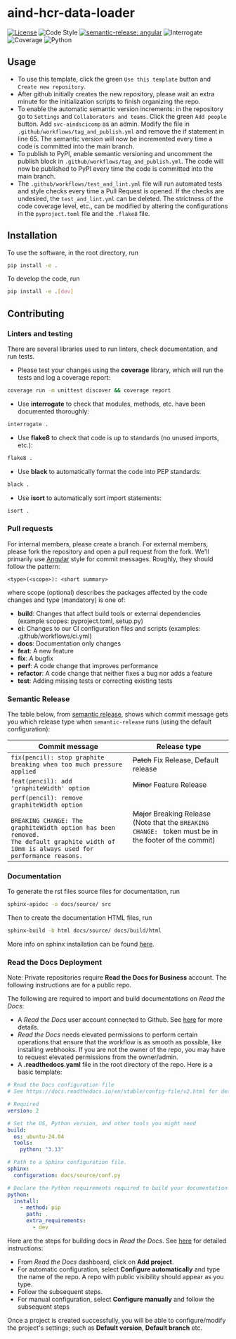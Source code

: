 # aind-hcr-data-loader

[![License](https://img.shields.io/badge/license-MIT-brightgreen)](LICENSE)
![Code Style](https://img.shields.io/badge/code%20style-black-black)
[![semantic-release: angular](https://img.shields.io/badge/semantic--release-angular-e10079?logo=semantic-release)](https://github.com/semantic-release/semantic-release)
![Interrogate](https://img.shields.io/badge/interrogate-100.0%25-brightgreen)
![Coverage](https://img.shields.io/badge/coverage-100%25-brightgreen?logo=codecov)
![Python](https://img.shields.io/badge/python->=3.10-blue?logo=python)



## Usage
 - To use this template, click the green `Use this template` button and `Create new repository`.
 - After github initially creates the new repository, please wait an extra minute for the initialization scripts to finish organizing the repo.
 - To enable the automatic semantic version increments: in the repository go to `Settings` and `Collaborators and teams`. Click the green `Add people` button. Add `svc-aindscicomp` as an admin. Modify the file in `.github/workflows/tag_and_publish.yml` and remove the if statement in line 65. The semantic version will now be incremented every time a code is committed into the main branch.
 - To publish to PyPI, enable semantic versioning and uncomment the publish block in `.github/workflows/tag_and_publish.yml`. The code will now be published to PyPI every time the code is committed into the main branch.
 - The `.github/workflows/test_and_lint.yml` file will run automated tests and style checks every time a Pull Request is opened. If the checks are undesired, the `test_and_lint.yml` can be deleted. The strictness of the code coverage level, etc., can be modified by altering the configurations in the `pyproject.toml` file and the `.flake8` file.

## Installation
To use the software, in the root directory, run
```bash
pip install -e .
```

To develop the code, run
```bash
pip install -e .[dev]
```

## Contributing

### Linters and testing

There are several libraries used to run linters, check documentation, and run tests.

- Please test your changes using the **coverage** library, which will run the tests and log a coverage report:

```bash
coverage run -m unittest discover && coverage report
```

- Use **interrogate** to check that modules, methods, etc. have been documented thoroughly:

```bash
interrogate .
```

- Use **flake8** to check that code is up to standards (no unused imports, etc.):
```bash
flake8 .
```

- Use **black** to automatically format the code into PEP standards:
```bash
black .
```

- Use **isort** to automatically sort import statements:
```bash
isort .
```

### Pull requests

For internal members, please create a branch. For external members, please fork the repository and open a pull request from the fork. We'll primarily use [Angular](https://github.com/angular/angular/blob/main/CONTRIBUTING.md#commit) style for commit messages. Roughly, they should follow the pattern:
```text
<type>(<scope>): <short summary>
```

where scope (optional) describes the packages affected by the code changes and type (mandatory) is one of:

- **build**: Changes that affect build tools or external dependencies (example scopes: pyproject.toml, setup.py)
- **ci**: Changes to our CI configuration files and scripts (examples: .github/workflows/ci.yml)
- **docs**: Documentation only changes
- **feat**: A new feature
- **fix**: A bugfix
- **perf**: A code change that improves performance
- **refactor**: A code change that neither fixes a bug nor adds a feature
- **test**: Adding missing tests or correcting existing tests

### Semantic Release

The table below, from [semantic release](https://github.com/semantic-release/semantic-release), shows which commit message gets you which release type when `semantic-release` runs (using the default configuration):

| Commit message                                                                                                                                                                                   | Release type                                                                                                    |
| ------------------------------------------------------------------------------------------------------------------------------------------------------------------------------------------------ | --------------------------------------------------------------------------------------------------------------- |
| `fix(pencil): stop graphite breaking when too much pressure applied`                                                                                                                             | ~~Patch~~ Fix Release, Default release                                                                          |
| `feat(pencil): add 'graphiteWidth' option`                                                                                                                                                       | ~~Minor~~ Feature Release                                                                                       |
| `perf(pencil): remove graphiteWidth option`<br><br>`BREAKING CHANGE: The graphiteWidth option has been removed.`<br>`The default graphite width of 10mm is always used for performance reasons.` | ~~Major~~ Breaking Release <br /> (Note that the `BREAKING CHANGE: ` token must be in the footer of the commit) |

### Documentation
To generate the rst files source files for documentation, run
```bash
sphinx-apidoc -o docs/source/ src
```
Then to create the documentation HTML files, run
```bash
sphinx-build -b html docs/source/ docs/build/html
```
More info on sphinx installation can be found [here](https://www.sphinx-doc.org/en/master/usage/installation.html).

### Read the Docs Deployment
Note: Private repositories require **Read the Docs for Business** account. The following instructions are for a public repo.

The following are required to import and build documentations on *Read the Docs*:
- A *Read the Docs* user account connected to Github. See [here](https://docs.readthedocs.com/platform/stable/guides/connecting-git-account.html) for more details.
- *Read the Docs* needs elevated permissions to perform certain operations that ensure that the workflow is as smooth as possible, like installing webhooks. If you are not the owner of the repo, you may have to request elevated permissions from the owner/admin. 
- A **.readthedocs.yaml** file in the root directory of the repo. Here is a basic template:
```yaml
# Read the Docs configuration file
# See https://docs.readthedocs.io/en/stable/config-file/v2.html for details

# Required
version: 2

# Set the OS, Python version, and other tools you might need
build:
  os: ubuntu-24.04
  tools:
    python: "3.13"

# Path to a Sphinx configuration file.
sphinx:
  configuration: docs/source/conf.py

# Declare the Python requirements required to build your documentation
python:
  install:
    - method: pip
      path: .
      extra_requirements:
        - dev
```

Here are the steps for building docs in *Read the Docs*. See [here](https://docs.readthedocs.com/platform/stable/intro/add-project.html) for detailed instructions:
- From *Read the Docs* dashboard, click on **Add project**.
- For automatic configuration, select **Configure automatically** and type the name of the repo. A repo with public visibility should appear as you type. 
- Follow the subsequent steps.
- For manual configuration, select **Configure manually** and follow the subsequent steps

Once a project is created successfully, you will be able to configure/modify the project's settings; such as **Default version**, **Default branch** etc.
